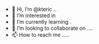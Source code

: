 - 👋 Hi, I’m @kteric ..
- 👀 I’m interested in 
- 🌱 I’m currently learning .
- 💞️ I’m looking to collaborate on ....
- 📫 How to reach me .....

<!---
kteric/kteric is a ✨ special ✨ repository because its `README.md` (this file) appears on your GitHub profile.
You can click the Preview link to take a look at your changes.
--->
